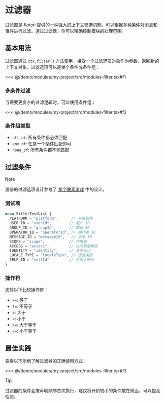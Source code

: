 # 过滤器

过滤器是 Kotori 提供的一种强大的上下文筛选机制，可以根据多种条件对消息和事件进行过滤。通过过滤器，你可以精确控制模块的处理范围。

## 基本用法

过滤器通过 `ctx.filter()` 方法使用，接受一个过滤选项对象作为参数，返回新的上下文对象。过滤选项可以是单个条件或条件组：

<<< @/demo/modules/my-project/src/modules-filter.tsx#f1

### 多条件过滤

当需要更复杂的过滤逻辑时，可以使用条件组：

<<< @/demo/modules/my-project/src/modules-filter.tsx#f2

### 条件组类型

- `all_of`: 所有条件都必须匹配
- `any_of`: 任意一个条件匹配即可
- `none_of`: 所有条件都不能匹配

## 过滤条件

> [!NOTE]
> 滤器的过滤选项设计参考了 [某个像素游戏](https://addonwiki.github.io/%E4%B8%93%E8%BE%91%E7%AF%87/%E6%BB%A4%E5%99%A8/index.html) 中的设计。

### 测试项

```typescript
enum FilterTestList {
  PLATFORM = "platform",      // 平台名称
  USER_ID = "userId",        // 用户 ID
  GROUP_ID = "groupId",      // 群组 ID
  OPERATOR_ID = "operatorId", // 操作者 ID
  MESSAGE_ID = "messageId",   // 消息 ID
  SCOPE = "scope",           // 作用域
  ACCESS = "access",         // 访问权限等级
  IDENTITY = "identity",     // 身份标识
  LOCALE_TYPE = "localeType", // 语言类型
  SELF_ID = "selfId"         // 机器人账号
}
```

### 操作符

支持以下比较操作符：

- `==`: 等于
- `!=`: 不等于
- `>`: 大于
- `<`: 小于
- `>=`: 大于等于
- `<=`: 小于等于

## 最佳实践

查看以下示例了解过滤器的正确使用方式：

<<< @/demo/modules/my-project/src/modules-filter.tsx#f3

> [!TIP]
> 过滤器的条件会按声明顺序依次执行，建议将开销较小的条件放在前面，可以提高性能。

